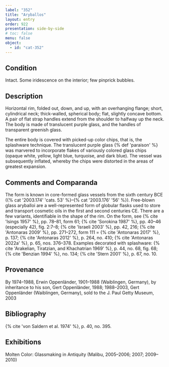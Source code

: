 ```yaml
---
label: "352"
title: "Aryballos"
layout: entry
order: 922
presentation: side-by-side
# toc: false
menu: false
object:
  - id: "cat-352"
---
```


## Condition

Intact. Some iridescence on the interior; few pinprick bubbles.

## Description

Horizontal rim, folded out, down, and up, with an overhanging flange; short, cylindrical neck; thick-walled, spherical body; flat, slightly concave bottom. A pair of flat strap handles extend from the shoulder to halfway up the neck. The body is made of translucent purple glass, and the handles of transparent greenish glass.

The entire body is covered with picked-up color chips, that is, the splashware technique. The translucent purple glass {% def 'paraison' %} was marvered to incorporate flakes of variously colored glass chips (opaque white, yellow, light blue, turquoise, and dark blue). The vessel was subsequently inflated, whereby the chips were distorted in the areas of greatest expansion.

## Comments and Comparanda

The form is known in core-formed glass vessels from the sixth century BCE ({% cat '2003.174' 'cats. 53' %}–{% cat '2003.176' '56' %}). Free-blown glass aryballoi are a well-represented form of globular flasks used to store and transport cosmetic oils in the first and second centuries CE. There are a few variants, identifiable in the shape of the rim. On the form, see {% cite 'Isings 1957' %}, pp. 78–81, form 61; {% cite 'Sorokina 1987' %}, pp. 40–46 (especially 42), fig. 2:7–8; {% cite 'Israeli 2003' %}, pp. 42, 216; {% cite 'Antonaras 2009' %}, pp. 271–272, form 111 = {% cite 'Antonaras 2017' %}, p. 137; {% cite 'Antonaras 2012' %}, p. 264, no. 410; {% cite 'Antonaras 2022a' %}, p. 65, nos. 376–378. Examples decorated with splashware: {% cite 'Arakelian, Tiratzian, and Khachatrian 1969' %}, p. 44, no. 68, fig. 68; {% cite 'Benzian 1994' %}, no. 134; {% cite 'Stern 2001' %}, p. 67, no. 10.

## Provenance

By 1974–1988, Erwin Oppenländer, 1901–1988 (Waiblingen, Germany), by inheritance to his son, Gert Oppenländer, 1988; 1988–2003, Gert Oppenländer (Waiblingen, Germany), sold to the J. Paul Getty Museum, 2003

## Bibliography

{% cite 'von Saldern et al. 1974' %}, p. 40, no. 395.

## Exhibitions

Molten Color: Glassmaking in Antiquity (Malibu, 2005–2006; 2007; 2009–2010)